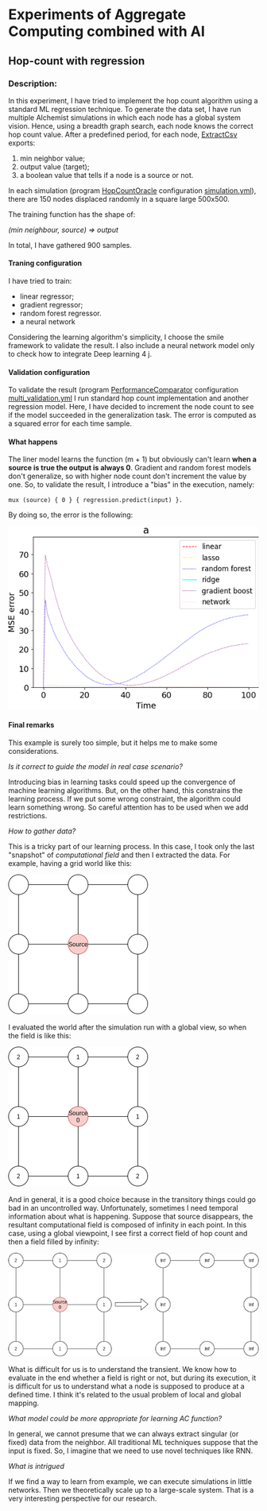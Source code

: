 # Experiments of Aggregate Computing combined with AI 

## Hop-count with regression

### Description:

In this experiment, I have tried to implement the hop count algorithm using a standard ML regression technique.
To generate the data set, I have run multiple Alchemist simulations in which each node has a global system vision. 
Hence, using a breadth graph search, each node knows the correct hop count value.
After a predefined period, for each node, [ExtractCsv](src/main/scala/it/unibo/alchemist/model/implementations/actions/ExtractCsv.scala) exports:
1. min neighbor value;
2. output value (target);
3. a boolean value that tells if a node is a source or not.

In each simulation (program [HopCountOracle](src/main/scala/it/unibo/simulations/HopCountOracle.scala) configuration [simulation.yml](src/main/yaml/simulation.yml)), 
there are 150 nodes displaced randomly in a square large 500x500. 

The training function has the shape of:

*(min neighbour, source) => output*

In total, I have gathered 900 samples.
#### Traning configuration
I have tried to train:
- linear regressor;
- gradient regressor;
- random forest regressor.
- a neural network

Considering the learning algorithm's simplicity, I choose the smile framework to validate the result.
I also include a neural network model only to check how to integrate Deep learning 4 j.
#### Validation configuration
To validate the result (program [PerformanceComparator](src/main/scala/it/unibo/casestudy/PerformanceComparator.scala) configuration [multi_validation.yml](src/main/yaml/multi_validation.yml) I run standard hop count implementation and another regression model. Here, I have decided to increment the node count to see if the model succeeded in the generalization task. The error is computed as a squared error for each time sample.
#### What happens
The liner model learns the function (m + 1) but obviously can't learn **when a source is true the output is always 0**. Gradient and random forest models don't generalize, so with higher node count don't increment the value by one.
So, to validate the result, I introduce a "bias" in the execution, namely:
```
mux (source) { 0 } { regression.predict(input) }.
```
By doing so, the error is the following:

![Result](assets/plot/model-comparison.png)

#### Final remarks

This example is surely too simple, but it helps me to make some considerations.

*Is it correct to guide the model in real case scenario?*

Introducing bias in learning tasks could speed up the convergence of machine learning algorithms.
But, on the other hand, this constrains the learning process. If we put some wrong constraint, the algorithm could learn something wrong. So careful attention has to be used when we add restrictions.

*How to gather data?*

This is a tricky part of our learning process. In this case, I took only the last "snapshot" of *computational field* and then I extracted the data. For example, having a grid world like this:

![Model](assets/examples/world.png)

I evaluated the world after the simulation run with a global view, so when the field is like this:

![Model after execution](assets/examples/world-after-execution.png)

And in general, it is a good choice because in the transitory things could go bad in an uncontrolled way.
Unfortunately, sometimes I need temporal information about what is happening. Suppose that source disappears, the resultant computational field is composed of infinity in each point. 
In this case, using a global viewpoint, I see first a correct field of hop count and then a field filled by infinity:

![Model after execution](assets/examples/to-infinite.png)

What is difficult for us is to understand the transient. We know how to evaluate in the end whether a field is right or not, but during its execution, it is difficult for us to understand what a node is supposed to produce at a defined time. I think it's related to the usual problem of local and global mapping.

*What model could be more appropriate for learning AC function?*

In general, we cannot presume that we can always extract singular (or fixed) data from the neighbor.
All traditional ML techniques suppose that the input is fixed. 
So, I imagine that we need to use novel techniques like RNN.

*What is intrigued*

If we find a way to learn from example, we can execute simulations in little networks. Then we theoretically scale up to a large-scale system. That is a very interesting perspective for our research.
